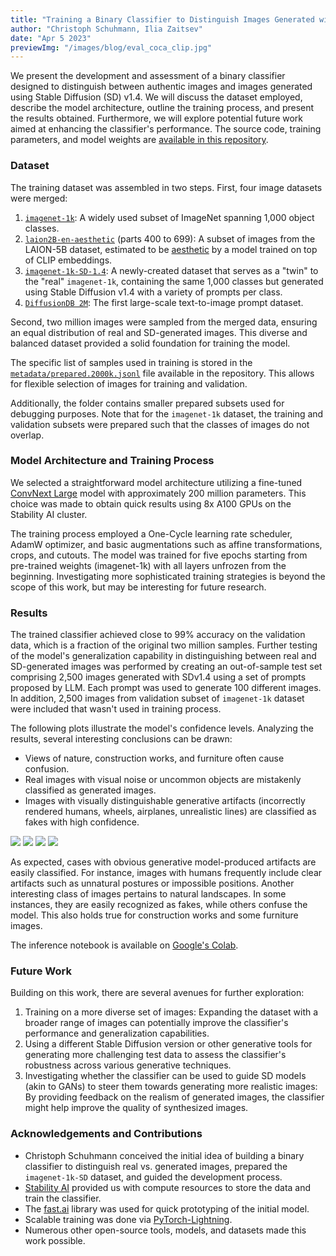 ```yaml
---
title: "Training a Binary Classifier to Distinguish Images Generated with Stable Diffusion (v1.4) from Real Ones"
author: "Christoph Schuhmann, Ilia Zaitsev"
date: "Apr 5 2023"
previewImg: "/images/blog/eval_coca_clip.jpg"
---
```


We present the development and assessment of a binary classifier designed to distinguish between authentic images and images generated 
using Stable Diffusion (SD) v1.4. We will discuss the dataset employed, describe the model architecture, outline the training process, 
and present the results obtained. Furthermore, we will explore potential future work aimed at enhancing the classifier's performance. 
The source code, training parameters, and model weights are [available in this repository](https://huggingface.co/realfakerepo/realfake).

### Dataset

The training dataset was assembled in two steps. First, four image datasets were merged:

1. [`imagenet-1k`](https://huggingface.co/datasets/imagenet-1k): A widely used subset of ImageNet spanning 1,000 object classes.
2. [`laion2B-en-aesthetic`](https://huggingface.co/datasets/laion/laion2B-en-aesthetic) (parts 400 to 699): A subset of images from the LAION-5B dataset, estimated to be [aesthetic](https://github.com/LAION-AI/laion-datasets/blob/main/laion-aesthetic.md) by a model trained on top of CLIP embeddings.
3. [`imagenet-1k-SD-1.4`](https://huggingface.co/datasets/ChristophSchuhmann/Imagenet-1k-SD-1.4): A newly-created dataset that serves as a "twin" to the "real" `imagenet-1k`, containing the same 1,000 classes but generated using Stable Diffusion v1.4 with a variety of prompts per class.
4. [`DiffusionDB 2M`](https://huggingface.co/datasets/poloclub/diffusiondb): The first large-scale text-to-image prompt dataset.

Second, two million images were sampled from the merged data, ensuring an equal distribution of real and SD-generated images. This diverse and balanced dataset provided a solid foundation for training the model.

The specific list of samples used in training is stored in the [`metadata/prepared.2000k.jsonl`](https://huggingface.co/realfakerepo/realfake/tree/main/metadata) file available in the repository. This allows for flexible selection of images for training and validation. 

Additionally, the folder contains smaller prepared subsets used for debugging purposes. Note that for the `imagenet-1k` dataset, the training and validation subsets were prepared such that the classes of images do not overlap.

### Model Architecture and Training Process

We selected a straightforward model architecture utilizing a fine-tuned [ConvNext Large](https://pytorch.org/vision/main/models/generated/torchvision.models.convnext_large.html) model with approximately 200 million parameters. This choice was made to obtain quick results using 8x A100 GPUs on the Stability AI cluster.

The training process employed a One-Cycle learning rate scheduler, AdamW optimizer, and basic augmentations such as affine transformations, crops, and cutouts. The model was trained for five epochs starting from pre-trained weights (imagenet-1k) with all layers unfrozen from the beginning. Investigating more sophisticated training strategies is beyond the scope of this work, but may be interesting for future research.

### Results

The trained classifier achieved close to 99% accuracy on the validation data, which is a fraction of the original two million samples. Further testing of the model's generalization capability in distinguishing between real and SD-generated images was performed by creating an out-of-sample test set comprising 2,500 images generated with SDv1.4 using a set of prompts proposed by LLM. Each prompt was used to generate 100 different images. In addition, 2,500 images from validation subset of `imagenet-1k` dataset were included that wasn't used in training process.

The following plots illustrate the model's confidence levels. Analyzing the results, several interesting conclusions can be drawn:
* Views of nature, construction works, and furniture often cause confusion.
* Real images with visual noise or uncommon objects are mistakenly classified as generated images.
* Images with visually distinguishable generative artifacts (incorrectly rendered humans, wheels, airplanes, unrealistic lines) are classified as fakes with high confidence.

![](/images/blog/realfake-classifier-real-least-confident.png)
![](/images/blog/realfake-classifier-real-most-confident.png)
![](/images/blog/realfake-classifier-fake-least-confident.png)
![](/images/blog/realfake-classifier-fake-most-confident.png)

As expected, cases with obvious generative model-produced artifacts are easily classified. For instance, images with humans frequently include clear artifacts such as unnatural postures or impossible positions. Another interesting class of images pertains to natural landscapes. In some instances, they are easily recognized as fakes, while others confuse the model. This also holds true for construction works and some furniture images.

The inference notebook is available on [Google's Colab](https://colab.research.google.com/drive/1zZR55CpHdKaVQXhZ3yxvOu55jCDkADam).

### Future Work

Building on this work, there are several avenues for further exploration:

1. Training on a more diverse set of images: Expanding the dataset with a broader range of images can potentially improve the classifier's performance and generalization capabilities.
2. Using a different Stable Diffusion version or other generative tools for generating more challenging test data to assess the classifier's robustness across various generative techniques.
3. Investigating whether the classifier can be used to guide SD models (akin to GANs) to steer them towards generating more realistic images: By providing feedback on the realism of generated images, the classifier might help improve the quality of synthesized images.

### Acknowledgements and Contributions

* Christoph Schuhmann conceived the initial idea of building a binary classifier to distinguish real vs. generated images, prepared the `imagenet-1k-SD` dataset, and guided the development process.
* [Stability AI](https://stability.ai/) provided us with compute resources to store the data and train the classifier.
* The [fast.ai](https://docs.fast.ai/) library was used for quick prototyping of the initial model.
* Scalable training was done via [PyTorch-Lightning](https://lightning.ai/docs/pytorch/stable/).
* Numerous other open-source tools, models, and datasets made this work possible.
